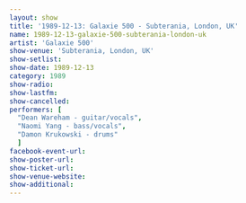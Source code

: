 ```yaml
---
layout: show
title: '1989-12-13: Galaxie 500 - Subterania, London, UK'
name: 1989-12-13-galaxie-500-subterania-london-uk
artist: 'Galaxie 500'
show-venue: 'Subterania, London, UK'
show-setlist: 
show-date: 1989-12-13
category: 1989
show-radio: 
show-lastfm: 
show-cancelled: 
performers: [
  "Dean Wareham - guitar/vocals",
  "Naomi Yang - bass/vocals",
  "Damon Krukowski - drums"
  ]
facebook-event-url: 
show-poster-url: 
show-ticket-url: 
show-venue-website: 
show-additional: 
---
```



